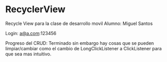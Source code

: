 # RecyclerView
 Recycle View para la clase de desarrollo movil
 Alumno: Miguel Santos

Login: a@a.com:123456

Progreso del CRUD: Terminado sin embargo hay cosas que se pueden limpiar/cambiar 
como el cambio de LongClickListener a ClickListener para que sea mas intuitivo.
